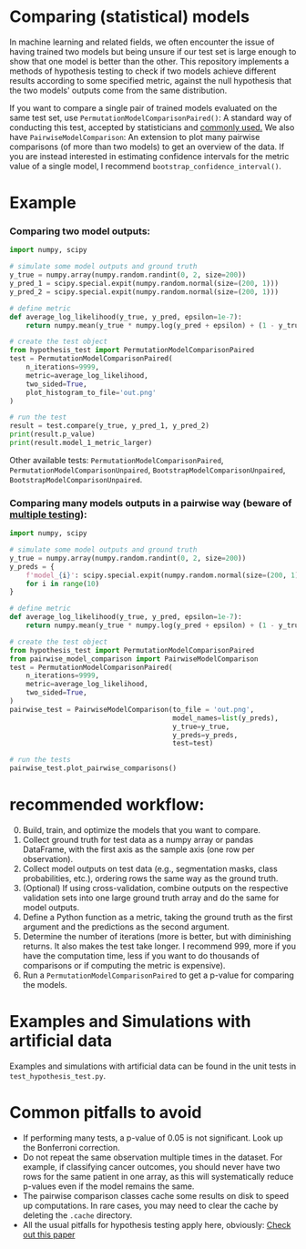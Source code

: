 # Comparing (statistical) models

In machine learning and related fields, we often encounter the issue of having trained two models but being unsure if our test set is large enough to show that one model is better than the other.
This repository implements a methods of hypothesis testing to check if two models achieve different results according to some specified metric, against the null hypothesis that the two models' outputs come from the same distribution.

If you want to compare a single pair of trained models evaluated on the same test set, use `PermutationModelComparisonPaired()`: 
A standard way of conducting this test, accepted by statisticians and [commonly used.](https://aclanthology.org/2022.naacl-main.360.pdf)
We also have `PairwiseModelComparison`: An extension to plot many pairwise comparisons (of more than two models) to get an overview of the data.
If you are instead interested in estimating confidence intervals for the metric value of a single model, I recommend `bootstrap_confidence_interval()`.

# Example

### Comparing two model outputs:
```python
import numpy, scipy

# simulate some model outputs and ground truth
y_true = numpy.array(numpy.random.randint(0, 2, size=200))
y_pred_1 = scipy.special.expit(numpy.random.normal(size=(200, 1)))
y_pred_2 = scipy.special.expit(numpy.random.normal(size=(200, 1)))

# define metric
def average_log_likelihood(y_true, y_pred, epsilon=1e-7):
    return numpy.mean(y_true * numpy.log(y_pred + epsilon) + (1 - y_true) * numpy.log(1 - y_pred + epsilon))

# create the test object
from hypothesis_test import PermutationModelComparisonPaired
test = PermutationModelComparisonPaired(
    n_iterations=9999,
    metric=average_log_likelihood,
    two_sided=True,
    plot_histogram_to_file='out.png'
)

# run the test
result = test.compare(y_true, y_pred_1, y_pred_2)
print(result.p_value)
print(result.model_1_metric_larger)
```

Other available tests: `PermutationModelComparisonPaired`, `PermutationModelComparisonUnpaired`, `BootstrapModelComparisonUnpaired`, `BootstrapModelComparisonUnpaired`.

### Comparing many models outputs in a pairwise way (beware of [multiple testing](https://en.wikipedia.org/wiki/Multiple_comparisons_problem)):
```python
import numpy, scipy

# simulate some model outputs and ground truth
y_true = numpy.array(numpy.random.randint(0, 2, size=200))
y_preds = {
    f'model_{i}': scipy.special.expit(numpy.random.normal(size=(200, 1)))
    for i in range(10)
}

# define metric
def average_log_likelihood(y_true, y_pred, epsilon=1e-7):
    return numpy.mean(y_true * numpy.log(y_pred + epsilon) + (1 - y_true) * numpy.log(1 - y_pred + epsilon))

# create the test object
from hypothesis_test import PermutationModelComparisonPaired
from pairwise_model_comparison import PairwiseModelComparison
test = PermutationModelComparisonPaired(
    n_iterations=9999,
    metric=average_log_likelihood,
    two_sided=True,
)
pairwise_test = PairwiseModelComparison(to_file = 'out.png',
                                        model_names=list(y_preds),
                                        y_true=y_true,
                                        y_preds=y_preds,
                                        test=test)

# run the tests
pairwise_test.plot_pairwise_comparisons()
```


# recommended workflow:
0. Build, train, and optimize the models that you want to compare.
1. Collect ground truth for test data as a numpy array or pandas DataFrame, with the first axis as the sample axis (one row per observation).
2. Collect model outputs on test data (e.g., segmentation masks, class probabilities, etc.), ordering rows the same way as the ground truth.
3. (Optional) If using cross-validation, combine outputs on the respective validation sets into one large ground truth array and do the same for model outputs.
4. Define a Python function as a metric, taking the ground truth as the first argument and the predictions as the second argument.
5. Determine the number of iterations (more is better, but with diminishing returns. It also makes the test take longer. I recommend 999, more if you have the computation time, less if you want to do thousands of comparisons or if computing the metric is expensive).
6. Run a `PermutationModelComparisonPaired` to get a p-value for comparing the models.

# Examples and Simulations with artificial data
Examples and simulations with artificial data can be found in the unit tests in `test_hypothesis_test.py`.

# Common pitfalls to avoid
- If performing many tests, a p-value of 0.05 is not significant. Look up the Bonferroni correction.
- Do not repeat the same observation multiple times in the dataset. For example, if classifying cancer outcomes, you should never have two rows for the same patient in one array, as this will systematically reduce p-values even if the model remains the same.
- The pairwise comparison classes cache some results on disk to speed up computations. In rare cases, you may need to clear the cache by deleting the `.cache` directory.
- All the usual pitfalls for hypothesis testing apply here, obviously: [Check out this paper](https://www.ohri.ca/newsroom/seminars/SeminarUploads/1829%5CSuggested%20Reading%20-%20Nov%203,%202014.pdf)
